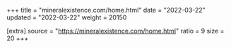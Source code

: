 +++
title = "mineralexistence.com/home.html"
date = "2022-03-22"
updated = "2022-03-22"
weight = 20150

[extra]
source = "https://mineralexistence.com/home.html"
ratio = 9
size = 20
+++
